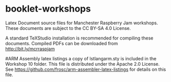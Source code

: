 # booklet-workshops
Latex Document source files for Manchester Raspberry Jam workshops. These documents are subject to the CC BY-SA 4.0 License.

A standard TeXStudio installation is recommended for compiling these documents. Compiled PDFs can be downloaded from http://bit.ly/mcrraspjam

#ARM Assembly latex listings
a copy of lstlangarm.sty is included in the Workshop 10 folder. This file is distributed under the Apache 2.0 License. See https://github.com/frosc/arm-assembler-latex-listings for details on this file.
